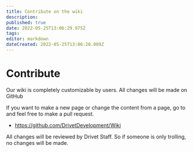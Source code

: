 ```yaml
---
title: Contribute on the wiki
description: 
published: true
date: 2022-05-25T13:06:29.975Z
tags: 
editor: markdown
dateCreated: 2022-05-25T13:06:28.089Z
---
```


# Contribute
Our wiki is completely customizable by users. All changes will be made on GitHub

If you want to make a new page or change the content from a page, go to  and feel free to make a pull request.

- https://github.com/DrivetDevelopment/Wiki

All changes will be reviewed by Drivet Staff. So if someone is only trolling, no changes will be made.